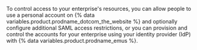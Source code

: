 To control access to your enterprise's resources, you can allow people to use a personal account on {% data variables.product.prodname_dotcom_the_website %} and optionally configure additional SAML access restrictions, or you can provision and control the accounts for your enterprise using your identity provider (IdP) with {% data variables.product.prodname_emus %}.
